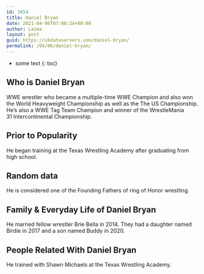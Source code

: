 ```yaml
---
id: 3454
title: Daniel Bryan
date: 2021-04-06T07:00:24+00:00
author: Laima
layout: post
guid: https://ukdataservers.com/daniel-bryan/
permalink: /04/06/daniel-bryan/
---
```


* some text
{: toc}


## Who is Daniel Bryan
                  
                  
                  
WWE wrestler who became a multiple-time WWE Champion and also won the World Heavyweight Championship as well as the The US Championship. He&#8217;s also a WWE Tag Team Champion and winner of the WrestleMania 31 Intercontinental Championship.
                  
              
            
              
            
                
                
                
## Prior to Popularity
                  
                  
                  
He began training at the Texas Wrestling Academy after graduating from high school.
                  
              
            
              
            
                
                
                
## Random data
                  
                  
                  
He is considered one of the Founding Fathers of ring of Honor wrestling.
                  
              
            
              
            
                
                
                
## Family & Everyday Life of Daniel Bryan
                  
                  
                  
He married fellow wrestler Brie Bella in 2014. They had a daughter named Birdie in 2017 and a son named Buddy in 2020. 
                  
              
            
              
            
                
                
                
## People Related With Daniel Bryan
                  
                  
                  
He trained with Shawn Michaels at the Texas Wrestling Academy.
                  
              
            
              
            
                
              
            
              
              
            
            
              
            
          
          
          